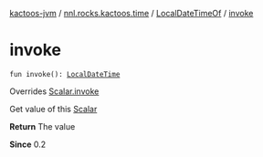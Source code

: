 [kactoos-jvm](../../index.md) / [nnl.rocks.kactoos.time](../index.md) / [LocalDateTimeOf](index.md) / [invoke](./invoke.md)

# invoke

`fun invoke(): `[`LocalDateTime`](http://docs.oracle.com/javase/8/docs/api/java/time/LocalDateTime.html)

Overrides [Scalar.invoke](../../nnl.rocks.kactoos/-scalar/invoke.md)

Get value of this [Scalar](../../nnl.rocks.kactoos/-scalar/index.md)

**Return**
The value

**Since**
0.2

